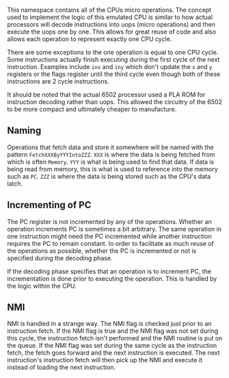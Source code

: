 ﻿This namespace contains all of the CPUs micro operations. The concept used to implement the logic
of this emulated CPU is similar to how actual processors will decode instructions into uops (micro
operations) and then execute the uops one by one. This allows for great reuse of code and also
allows each operation to represent exactly one CPU cycle.

There are some exceptions to the one operation is equal to one CPU cycle. Some instructions
actually finish executing during the first cycle of the next instruction. Examples include `inx`
and `iny` which don't update the `x` and `y` registers or the flags register until the third cycle
even though both of these instructions are 2 cycle instructions.

It should be noted that the actual 6502 processor used a PLA ROM for instruction decoding rather
than uops. This allowed the circuitry of the 6502 to be more compact and ultimately cheaper to
manufacture.

## Naming

Operations that fetch data and store it somewhere will be named with the pattern
`FetchXXXByYYYIntoZZZ`. `XXX` is where the data is being fetched from which is often `Memory`.
`YYY` is what is being used to find that data. If data is being read from memory, this is what is
used to reference into the memory such as `PC`. `ZZZ` is where the data is being stored such as the
CPU's data latch.

## Incrementing of PC

The PC register is not incremented by any of the operations. Whether an operation increments PC is
sometimes a bit arbitrary. The same operation in one instruction might need the PC incremented
while another instruction requires the PC to remain constant. In order to facilitate as much reuse
of the operations as possible, whether the PC is incremented or not is specified during the
decoding phase.

If the decoding phase specifies that an operation is to increment PC, the incrementation is done
prior to executing the operation. This is handled by the logic within the CPU.

## NMI

NMI is handled in a strange way. The NMI flag is checked just prior to an instruction fetch. If the
NMI flag is true and the NMI flag was not set during this cycle, the instruction fetch isn't
performed and the NMI routine is put on the queue. If the NMI flag was set during the same cycle as
the instruction fetch, the fetch goes forward and the next instruction is executed. The next
instruction's instruction fetch will then pick up the NMI and execute it instead of loading the
next instruction.